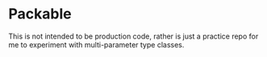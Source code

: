# Packable

This is not intended to be production code, rather is just a practice repo for
me to experiment with multi-parameter type classes.
